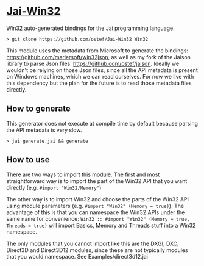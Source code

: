 # [Jai-Win32](https://github.com/ostef/Jai-Win32)

Win32 auto-generated bindings for the Jai programming language.

`> git clone https://github.com/ostef/Jai-Win32 Win32`

This module uses the metadata from Microsoft to generate the bindings: https://github.com/marlersoft/win32json, as well as my fork of the Jaison library to parse Json files: https://github.com/ostef/jaison.
Ideally we wouldn't be relying on those Json files, since all the API metadata is present on Windows machines, which we can read ourselves. For now we live with this dependency but the plan for the future is to read those metadata files directly.

## How to generate
This generator does not execute at compile time by default because parsing the API metadata is very slow.

`> jai generate.jai && generate`

## How to use
There are two ways to import this module. The first and most straightforward way is to import the part of the Win32 API that you want directly (e.g. `#import "Win32/Memory"`)

The other way is to import Win32 and choose the parts of the Win32 API using module parameters (e.g. `#import "Win32" (Memory = true)`).
The advantage of this is that you can namespace the Win32 APIs under the same name for convenience:
`Win32 :: #import "Win32" (Memory = true, Threads = true)` will import Basics, Memory and Threads stuff into a Win32 namespace.

The only modules that you cannot import like this are the DXGI, DXC, Direct3D and Direct3D12 modules, since these are not typically modules that you would namespace. See Examples/direct3d12.jai
